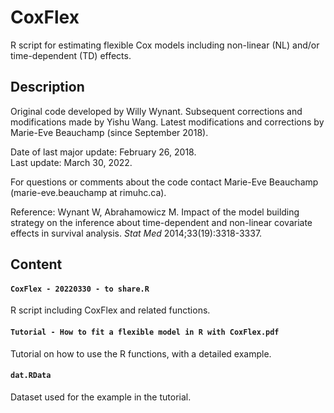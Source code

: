 # CoxFlex
R script for estimating flexible Cox models including non-linear (NL) and/or time-dependent (TD) effects.
## Description
Original code developed by Willy Wynant. Subsequent corrections and modifications made by Yishu Wang. Latest modifications and corrections by Marie-Eve Beauchamp (since September 2018).

Date of last major update: February 26, 2018.<br/>
Last update: March 30, 2022.

For questions or comments about the code contact Marie-Eve Beauchamp (marie-eve.beauchamp at rimuhc.ca).

Reference: Wynant W, Abrahamowicz M. Impact of the model building strategy on the inference about time-dependent and non-linear covariate effects in survival analysis. *Stat Med* 2014;33(19):3318-3337.

## Content
#### `CoxFlex - 20220330 - to share.R`
R script including CoxFlex and related functions.

#### `Tutorial - How to fit a flexible model in R with CoxFlex.pdf`
Tutorial on how to use the R functions, with a detailed example.

#### `dat.RData`
Dataset used for the example in the tutorial.
